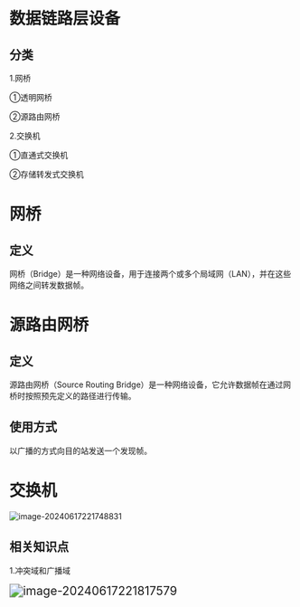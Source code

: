 # 数据链路层设备

## 分类

1.网桥

①透明网桥

②源路由网桥

2.交换机

①直通式交换机

②存储转发式交换机

# 网桥

## 定义

网桥（Bridge）是一种网络设备，用于连接两个或多个局域网（LAN），并在这些网络之间转发数据帧。

# 源路由网桥

## 定义

源路由网桥（Source Routing Bridge）是一种网络设备，它允许数据帧在通过网桥时按照预先定义的路径进行传输。

## 使用方式

以广播的方式向目的站发送一个发现帧。

# 交换机

![image-20240617221748831](../TyporaImage/image-20240617221748831.png)

## 相关知识点

1.冲突域和广播域

<img src="../TyporaImage/image-20240617221817579.png" alt="image-20240617221817579" style="zoom:150%;" />
